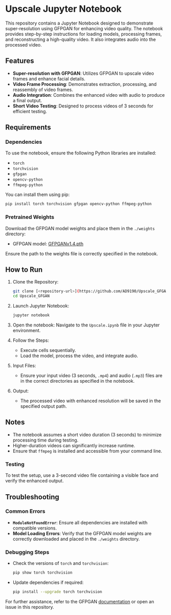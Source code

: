 # Upscale Jupyter Notebook

This repository contains a Jupyter Notebook designed to demonstrate super-resolution using GFPGAN for enhancing video quality. The notebook provides step-by-step instructions for loading models, processing frames, and reconstructing a high-quality video. It also integrates audio into the processed video.

## Features

- **Super-resolution with GFPGAN**: Utilizes GFPGAN to upscale video frames and enhance facial details.
- **Video Frame Processing**: Demonstrates extraction, processing, and reassembly of video frames.
- **Audio Integration**: Combines the enhanced video with audio to produce a final output.
- **Short Video Testing**: Designed to process videos of 3 seconds for efficient testing.

## Requirements

### Dependencies
To use the notebook, ensure the following Python libraries are installed:

- `torch`
- `torchvision`
- `gfpgan`
- `opencv-python`
- `ffmpeg-python`

You can install them using pip:
```bash
pip install torch torchvision gfpgan opencv-python ffmpeg-python
```

### Pretrained Weights
Download the GFPGAN model weights and place them in the `./weights` directory:

- GFPGAN model: [GFPGANv1.4.pth](https://github.com/TencentARC/GFPGAN/releases)

Ensure the path to the weights file is correctly specified in the notebook.

## How to Run

1. Clone the Repository:
   ```bash
   git clone [<repository-url>](https://github.com/AD9190/Upscale_GFGAN)
   cd Upscale_GFGAN
   ```

2. Launch Jupyter Notebook:
   ```bash
   jupyter notebook
   ```

3. Open the notebook:
   Navigate to the `Upscale.ipynb` file in your Jupyter environment.

4. Follow the Steps:
   - Execute cells sequentially.
   - Load the model, process the video, and integrate audio.

5. Input Files:
   - Ensure your input video (3 seconds, `.mp4`) and audio (`.mp3`) files are in the correct directories as specified in the notebook.

6. Output:
   - The processed video with enhanced resolution will be saved in the specified output path.

## Notes
- The notebook assumes a short video duration (3 seconds) to minimize processing time during testing.
- Higher-duration videos can significantly increase runtime.
- Ensure that `ffmpeg` is installed and accessible from your command line.

### Testing
To test the setup, use a 3-second video file containing a visible face and verify the enhanced output.

## Troubleshooting

### Common Errors
- **`ModuleNotFoundError`**: Ensure all dependencies are installed with compatible versions.
- **Model Loading Errors**: Verify that the GFPGAN model weights are correctly downloaded and placed in the `./weights` directory.

### Debugging Steps
- Check the versions of `torch` and `torchvision`:
  ```bash
  pip show torch torchvision
  ```
- Update dependencies if required:
  ```bash
  pip install --upgrade torch torchvision
  ```

For further assistance, refer to the GFPGAN [documentation](https://github.com/TencentARC/GFPGAN) or open an issue in this repository.


